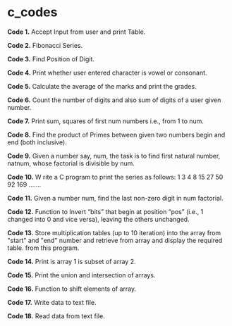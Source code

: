 # c_codes
**Code 1.** Accept Input from user and print Table.

**Code 2.** Fibonacci Series.

**Code 3.** Find Position of Digit.

**Code 4.** Print whether user entered character is vowel or consonant.

**Code 5.** Calculate the average of the marks and print the grades.

**Code 6.** Count the number of digits and also sum of digits of a user given number.
 
**Code 7.** Print sum, squares of first num numbers i.e., from 1 to num.

**Code 8.** Find the product of Primes between given two numbers begin and end (both inclusive).

**Code 9.** Given a number say, num, the task is to find first natural number, natnum, whose factorial is divisible by num.

**Code 10.** W rite a C program to print the series as follows: 1 3 4 8 15 27 50 92 169 …….

**Code 11.** Given a number num, find the last non-zero digit in num factorial.

**Code 12.** Function to Invert “bits” that begin at position “pos” (i.e., 1 changed into 0 and vice versa), leaving the others unchanged.

**Code 13.** Store multiplication tables (up to 10 iteration) into the array from "start" and "end" number and retrieve from array and display the required table.
from this program.

**Code 14.** Print is array 1 is subset of array 2.

**Code 15.** Print the union and intersection of arrays.

**Code 16.** Function to shift elements of array.

**Code 17.** Write data to text file.

**Code 18.** Read data from text file.
